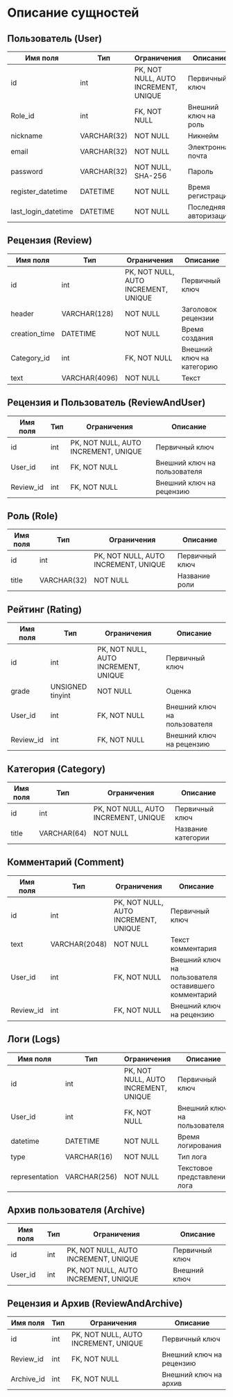   # Описание сущностей
   ## Пользователь (User)
  | Имя поля | Тип | Ограничения | Описание |
  |----------|-----|-------------|----------|
   |id|int|PK, NOT NULL, AUTO INCREMENT, UNIQUE|Первичный ключ|
   |Role_id|int|FK, NOT NULL|Внешний ключ на роль|
   |nickname|VARCHAR(32)|NOT NULL|Никнейм|
   |email|VARCHAR(32)|NOT NULL|Электронная почта|
   |password|VARCHAR(32)| NOT NULL, SHA-256|Пароль|
   |register_datetime|DATETIME|NOT NULL|Время регистрации|
   |last_login_datetime|DATETIME|NOT NULL|Последняя авторизация|
  ## Рецензия (Review)
  | Имя поля | Тип | Ограничения | Описание |
  |----------|-----|-------------|----------|
  |id|int|PK, NOT NULL, AUTO INCREMENT, UNIQUE|Первичный ключ|
  |header|VARCHAR(128)|NOT NULL|Заголовок рецензии|
  |creation_time|DATETIME|NOT NULL|Время создания|
  |Category_id|int|FK, NOT NULL|Внешний ключ на категорию|
  |text|VARCHAR(4096)|NOT NULL|Текст|
  ## Рецензия и Пользователь (ReviewAndUser)
  | Имя поля | Тип | Ограничения | Описание |
  |----------|-----|-------------|----------|
  |id|int|PK, NOT NULL, AUTO INCREMENT, UNIQUE|Первичный ключ|
  |User_id|int|FK, NOT NULL|Внешний ключ на пользователя|
  |Review_id|int|FK, NOT NULL|Внешний ключ на рецензию|
  ## Роль (Role)
  | Имя поля | Тип | Ограничения | Описание |
  |----------|-----|-------------|----------|
  |id|int|PK, NOT NULL, AUTO INCREMENT, UNIQUE|Первичный ключ|
  |title|VARCHAR(32)|NOT NULL|Название роли|
  ## Рейтинг (Rating)
  | Имя поля | Тип | Ограничения | Описание |
  |----------|-----|-------------|----------|
  |id|int|PK, NOT NULL, AUTO INCREMENT, UNIQUE|Первичный ключ|
  |grade|UNSIGNED tinyint|NOT NULL|Оценка|
  |User_id|int|FK, NOT NULL|Внешний ключ на пользователя|
  |Review_id|int|FK, NOT NULL|Внешний ключ на рецензию|
  ## Категория (Category)
  | Имя поля | Тип | Ограничения | Описание |
  |----------|-----|-------------|----------|
  |id|int|PK, NOT NULL, AUTO INCREMENT, UNIQUE|Первичный ключ|
  |title|VARCHAR(64)|NOT NULL|Название категории|
  ## Комментарий (Comment)
  | Имя поля | Тип | Ограничения | Описание |
  |----------|-----|-------------|----------|
  |id|int|PK, NOT NULL, AUTO INCREMENT, UNIQUE|Первичный ключ|
  |text|VARCHAR(2048)|NOT NULL|Текст комментария|
  |User_id|int|FK, NOT NULL|Внешний ключ на пользователя оставившего комментарий|
  |Review_id|int|FK, NOT NULL|Внешний ключ на рецензию|
  ## Логи (Logs)
  | Имя поля | Тип | Ограничения | Описание |
  |----------|-----|-------------|----------|
  |id|int|PK, NOT NULL, AUTO INCREMENT, UNIQUE|Первичный ключ|
  |User_id|int|FK, NOT NULL|Внешний ключ на пользователя|
  |datetime|DATETIME|NOT NULL|Время логирования|
  |type|VARCHAR(16)|NOT NULL|Тип лога|
  |representation|VARCHAR(256)|NOT NULL|Текстовое представление лога|
  ## Архив пользователя (Archive)
  | Имя поля | Тип | Ограничения | Описание |
  |----------|-----|-------------|----------|
  |id|int|PK, NOT NULL, AUTO INCREMENT, UNIQUE|Первичный ключ|
  |User_id|int|PK, NOT NULL, AUTO INCREMENT, UNIQUE|Внешний ключ|
  ## Рецензия и Архив (ReviewAndArchive)
  | Имя поля | Тип | Ограничения | Описание |
  |----------|-----|-------------|----------|
  |id|int|PK, NOT NULL, AUTO INCREMENT, UNIQUE|Первичный ключ|
  |Review_id|int|FK, NOT NULL|Внешний ключ на рецензию|
  |Archive_id|int|FK, NOT NULL|Внешний ключ на архив|